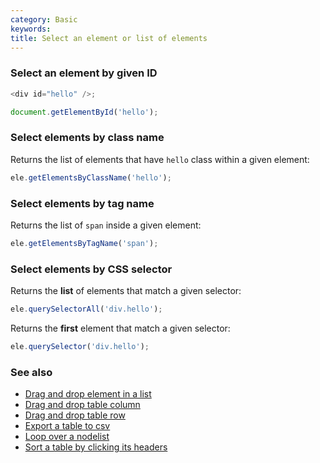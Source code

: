 ```yaml
---
category: Basic
keywords:
title: Select an element or list of elements
---
```


### Select an element by given ID

```js
<div id="hello" />;

document.getElementById('hello');
```

### Select elements by class name

Returns the list of elements that have `hello` class within a given element:

```js
ele.getElementsByClassName('hello');
```

### Select elements by tag name

Returns the list of `span` inside a given element:

```js
ele.getElementsByTagName('span');
```

### Select elements by CSS selector

Returns the **list** of elements that match a given selector:

```js
ele.querySelectorAll('div.hello');
```

Returns the **first** element that match a given selector:

```js
ele.querySelector('div.hello');
```

### See also

-   [Drag and drop element in a list](/drag-and-drop-element-in-a-list)
-   [Drag and drop table column](/drag-and-drop-table-column)
-   [Drag and drop table row](/drag-and-drop-table-row)
-   [Export a table to csv](/export-a-table-to-csv)
-   [Loop over a nodelist](/loop-over-a-nodelist)
-   [Sort a table by clicking its headers](/sort-a-table-by-clicking-its-headers)
